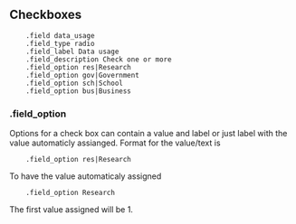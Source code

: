 

## Checkboxes

````
    .field data_usage
    .field_type radio
    .field_label Data usage
    .field_description Check one or more
    .field_option res|Research
    .field_option gov|Government
    .field_option sch|School
    .field_option bus|Business
````

### .field_option
Options for a check box can contain a value and label or just label with the value automaticly assianged.
Format for the value/text is
````
    .field_option res|Research
````

To have the value automaticaly assigned

````
    .field_option Research
````

The first value assigned will be 1.
